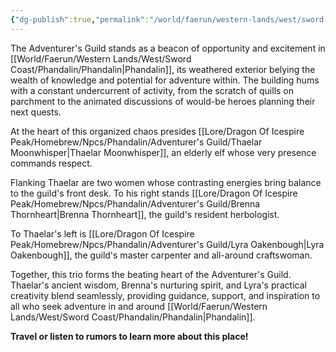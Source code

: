 ```yaml
---
{"dg-publish":true,"permalink":"/world/faerun/western-lands/west/sword-coast/phandalin/adventurer-s-guild/"}
---
```


The Adventurer's Guild stands as a beacon of opportunity and excitement in [[World/Faerun/Western Lands/West/Sword Coast/Phandalin/Phandalin\|Phandalin]], its weathered exterior belying the wealth of knowledge and potential for adventure within. The building hums with a constant undercurrent of activity, from the scratch of quills on parchment to the animated discussions of would-be heroes planning their next quests.

At the heart of this organized chaos presides [[Lore/Dragon Of Icespire Peak/Homebrew/Npcs/Phandalin/Adventurer's Guild/Thaelar Moonwhisper\|Thaelar Moonwhisper]], an elderly elf whose very presence commands respect. 

Flanking Thaelar are two women whose contrasting energies bring balance to the guild's front desk. To his right stands [[Lore/Dragon Of Icespire Peak/Homebrew/Npcs/Phandalin/Adventurer's Guild/Brenna Thornheart\|Brenna Thornheart]], the guild's resident herbologist. 

To Thaelar's left is [[Lore/Dragon Of Icespire Peak/Homebrew/Npcs/Phandalin/Adventurer's Guild/Lyra Oakenbough\|Lyra Oakenbough]], the guild's master carpenter and all-around craftswoman. 

Together, this trio forms the beating heart of the Adventurer's Guild. Thaelar's ancient wisdom, Brenna's nurturing spirit, and Lyra's practical creativity blend seamlessly, providing guidance, support, and inspiration to all who seek adventure in and around [[World/Faerun/Western Lands/West/Sword Coast/Phandalin/Phandalin\|Phandalin]].

**Travel or listen to rumors to learn more about this place!**